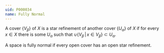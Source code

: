 ```yaml
---
uid: P000034
name: Fully Normal
---
```

A cover $\{V_{\beta}\}$ of $X$ is a star refinement of another cover $\{U_{\alpha}\}$ of $X$ if for every $x \in X$ there is some $U_{\alpha}$ such that $\cup \{V_{\beta}\,|\,x \in V_{\beta}\} \subset U_{\alpha}$.

A space is fully normal if every open cover has an open star refinement.

